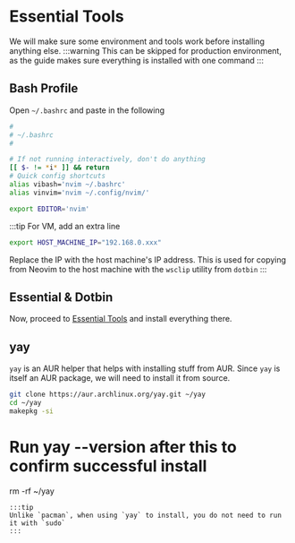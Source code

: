 # Essential Tools
We will make sure some environment and tools work before installing anything else.
:::warning
This can be skipped for production environment,
as the guide makes sure everything is installed with one command
:::

## Bash Profile
Open `~/.bashrc` and paste in the following
```bash
#
# ~/.bashrc
#

# If not running interactively, don't do anything
[[ $- != *i* ]] && return
# Quick config shortcuts
alias vibash='nvim ~/.bashrc'
alias vinvim='nvim ~/.config/nvim/'

export EDITOR='nvim'
```
:::tip
For VM, add an extra line
```bash
export HOST_MACHINE_IP="192.168.0.xxx"
```
Replace the IP with the host machine's IP address. This is used for copying
from Neovim to the host machine with the `wsclip` utility from `dotbin`
:::

## Essential & Dotbin
Now, proceed to [Essential Tools](../tool/index.md) and install everything there.


## yay
`yay` is an AUR helper that helps with installing stuff from AUR.
Since `yay` is itself an AUR package, we will need to install it from source.
```bash
git clone https://aur.archlinux.org/yay.git ~/yay
cd ~/yay
makepkg -si
```
# Run yay --version after this to confirm successful install
rm -rf ~/yay
```
:::tip
Unlike `pacman`, when using `yay` to install, you do not need to run it with `sudo`
:::
